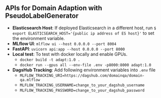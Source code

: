 ## APIs for Domain Adaption with PseudoLabelGenerator
- **Elasticsearch Host**: If deployed Elasticsearch in a different host, run `$ export ELASTICSEARCH_HOST='{public ip address of ES host}'` to set the environment variable.
- **MLflow UI**: `mlflow ui --host 0.0.0.0 --port 8004`
- **FastAPI**: `uvicorn api:app --host 0.0.0.0 --port 8000`
- **Local test**: To test with docker locally and enable GPUs.
    - `docker build -t adapt:1.0 .`
    - `docker run --gpus all --env-file .env -p8000:8000 adapt:1.0`
- **DagsHub Tracking**: Add following environment variables into `.env` file
    - `MLFLOW_TRACKING_URI=https://dagshub.com/domainqa/domain-qa.mlflow`
    - `MLFLOW_TRACKING_USERNAME=change_to_your_dagshub_username`
    - `MLFLOW_TRACKING_PASSWORD=change_to_your_dagshub_password`